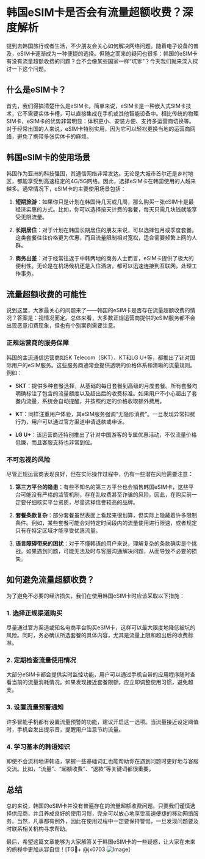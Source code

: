 # 韩国eSIM卡是否会有流量超额收费？深度解析

提到去韩国旅行或者生活，不少朋友会关心如何解决网络问题。随着电子设备的普及，eSIM卡逐渐成为一种便捷的选择。但随之而来的疑问也很多：韩国的eSIM卡有没有流量超额收费的问题？会不会像某些国家一样“坑爹”？今天我们就来深入探讨一下这个问题。

## 什么是eSIM卡？

首先，我们得搞清楚什么是eSIM卡。简单来说，eSIM卡是一种嵌入式SIM卡技术，它不需要实体卡槽，可以直接集成在手机或其他智能设备中。相比传统的物理SIM卡，eSIM卡的优势非常明显：体积更小、安装方便、支持多运营商切换等。对于经常出国的人来说，eSIM卡特别实用，因为它可以轻松更换当地的运营商网络，避免了携带多张实体卡的麻烦。

## 韩国eSIM卡的使用场景

韩国作为亚洲的科技强国，其通信网络非常发达。无论是大城市首尔还是乡村地区，都能享受到高速稳定的4G/5G网络。因此，选择eSIM卡在韩国使用的人越来越多。通常情况下，eSIM卡的主要使用场景包括：

1. **短期旅游**：如果你只是计划在韩国待几天或几周，那么购买一张eSIM卡是最经济实惠的方式。比如，你可以选择按天计费的套餐，每天只需几块钱就能享受无限流量。
   
2. **长期居住**：对于计划在韩国长期居住的朋友来说，可以选择包月或季度套餐。这类套餐往往价格更为优惠，而且流量限制相对宽松，适合需要频繁上网的人群。

3. **商务出差**：对于经常往返于中韩两地的商务人士而言，eSIM卡提供了极大的便利性。无论是在机场候机还是入住酒店，都可以迅速连接到互联网，处理工作事务。

## 流量超额收费的可能性

说到这里，大家最关心的问题来了——韩国的eSIM卡是否存在流量超额收费的情况？答案是：视情况而定。总体来看，大多数正规运营商提供的eSIM服务都不会出现恶意扣费现象，但也有个别案例需要注意。

### 正规运营商的服务保障

韩国的主流通信运营商如SK Telecom（SKT）、KT和LG U+等，都推出了针对国际用户的eSIM服务。这些服务商通常会提供透明的价格体系和清晰的流量规则。例如：

- **SKT**：提供多种套餐选择，从基础的每日套餐到高级的月度套餐。所有套餐均明确标注了包含的流量额度以及超出后的收费标准。如果用户不小心超出了套餐内流量，系统会自动提醒，并按照约定的价格收取额外费用。
  
- **KT**：同样注重用户体验，其eSIM服务强调“无隐形消费”。一旦发现异常扣费行为，用户可以通过官方渠道申请退款或申诉。

- **LG U+**：该运营商还特别推出了针对中国游客的专属优惠活动，不仅流量价格低廉，而且客服支持也非常到位。

### 不可忽视的风险

尽管正规运营商表现良好，但在实际操作过程中，仍有一些潜在风险需要注意：

1. **第三方平台的隐患**：有些不知名的第三方平台也会销售韩国eSIM卡，这些平台可能没有严格的监管机制，存在乱收费甚至诈骗的风险。因此，在购买前一定要仔细核实平台资质，尽量选择信誉较高的品牌。

2. **套餐条款复杂**：部分套餐虽然表面上看起来很划算，但实际上隐藏着许多限制条件。例如，某些套餐可能会对特定时间段内的流量使用进行限速，或者规定只有在特定区域才能享受优惠流量。

3. **语言障碍带来的困扰**：对于不懂韩语的用户来说，理解复杂的条款确实是个挑战。如果遇到问题，可能无法及时与客服沟通解决问题，从而导致不必要的损失。

## 如何避免流量超额收费？

为了避免不必要的经济损失，我们在使用韩国eSIM卡时应该采取以下措施：

### 1. 选择正规渠道购买
尽量通过官方渠道或知名电商平台购买eSIM卡，这样可以最大限度地降低被坑的风险。同时，务必确认所选套餐的具体内容，尤其是流量上限和超出后的收费标准。

### 2. 定期检查流量使用情况
大部分eSIM卡都会提供实时监控功能，用户可以通过手机自带的应用程序随时查看当前的流量消耗情况。如果发现接近套餐限额，应立即调整使用习惯，避免超支。

### 3. 设置流量预警通知
许多智能手机都有设置流量预警的功能，建议开启这一选项。当流量接近设定阈值时，手机会发出提示音，提醒用户注意节约流量。

### 4. 学习基本的韩语知识
即使不会流利地讲韩语，掌握一些基础词汇也能帮助你在遇到问题时更好地与客服交流。比如，“流量”、“超额收费”、“退款”等关键词都很重要。

## 总结

总的来说，韩国的eSIM卡并没有普遍存在的流量超额收费问题。只要我们谨慎选择供应商，并且养成良好的使用习惯，完全可以放心地享受高速便捷的移动网络服务。当然，凡事都有例外，因此在使用过程中一定要保持警惕，一旦发现问题要及时联系相关机构寻求帮助。

最后，希望这篇文章能够为大家解答关于韩国eSIM卡的一些疑惑，让大家在未来的旅程中更加从容自信！[TG💪+ @jx0703 ![Image](https://github.com/user-attachments/assets/dbca1d08-cadb-493c-b0ec-ad6f7a83f270)]